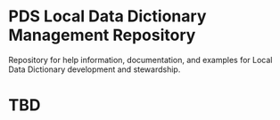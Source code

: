 # PDS Local Data Dictionary Management Repository
Repository for help information, documentation, and examples for Local Data Dictionary development and stewardship.

# TBD
